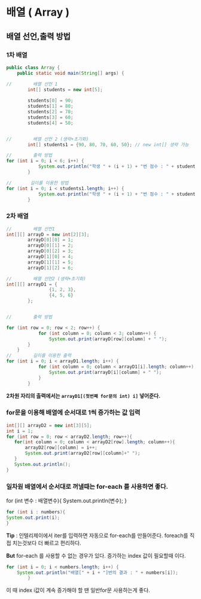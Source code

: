 # 배열 ( Array )

## 배열 선언,출력 방법

### 1차 배열

```java
public class Array {
    public static void main(String[] args) {

//        배열 선언 1
        int[] students = new int[5];
        
        students[0] = 90;
        students[1] = 80;
        students[2] = 70;
        students[3] = 60;
        students[4] = 50;


//        배열 선언 2 (생략+초기화)
        int[] students1 = {90, 80, 70, 60, 50}; // new int[] 생략 가능

//        출력 방법
for (int i = 0; i < 6; i++) {
            System.out.println("학생 " + (i + 1) + "번 점수 : " + students[i]);
        }

//       길이를 이용한 방법 
for (int i = 0; i < students1.length; i++) {
            System.out.println("학생 " + (i + 1) + "번 점수 : " + students1[i]);
        }
```

### 2차 배열
```java
//        배열 선언1
int[][] arrayD = new int[2][3];
        arrayD[0][0] = 1;
        arrayD[0][1] = 2;
        arrayD[0][2] = 3;
        arrayD[1][0] = 4;
        arrayD[1][1] = 5;
        arrayD[1][2] = 6;

//        배열 선언2 (생략+초기화)
int[][] arrayD1 = {
                {1, 2, 3},
                {4, 5, 6}
        };


//        출력 방법

for (int row = 0; row < 2; row++) {
            for (int column = 0; column < 3; column++) {
                System.out.print(arrayD[row][column] + " ");
        }
    }
//        길이를 이용한 출력
for (int i = 0; i < arrayD1.length; i++) {
            for (int column = 0; column < arrayD1[i].length; column++) {
                System.out.print(arrayD[i][column] + " ");
            }
        }
```
 **2차원 자리의 출력에서는 `arrayD1[(첫번째 for문의 int) i]` 넣어준다.**

 ### for문을 이용해 배열에 순서대로 1씩 증가하는 값 입력
 ```java
 int[][] arrayD2 = new int[3][5];
 int i = 1;
 for (int row = 0; row < arrayD2.length; row++){
    for(int column = 0; column < arrayD2[row].length; column++){
        arrayD2[row][column] = i++;
        System.out.print(arrayD2[row][column]+" ");
    }
    System.out.println();
 }
 ```

### 일차원 배열에서 순서대로 꺼낼때는 for-each 를 사용하면 좋다.
for (int 변수 : 배열변수){
    System.out.println(변수);
}

```java
for (int i : numbers){
System.out.print(i);
}
```
**Tip** : 인텔리제이에서 iter를 입력하면 자동으로 for-each를 만들어준다.
foreach를 직접 치는것보다 더 빠르고 편리하다.

**But**
for-each 를 사용할 수 없는 경우가 있다.
증가하는 index 값이 필요할때 이다.
```java
for (int i = 0; i < numbers.length; i++) {
    System.out.println("배열[" + i + "]번의 결과 : " + numbers[i]);
        }
```

이 때 index i값이 계속 증가해야 할 땐 일반for문 사용하는게 좋다.

